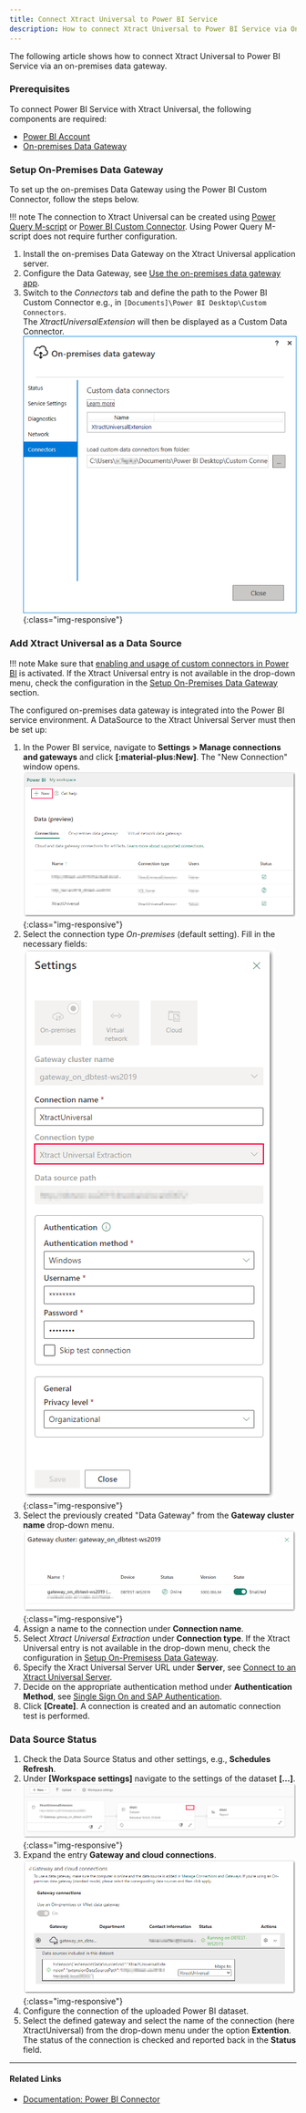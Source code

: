 ```yaml
---
title: Connect Xtract Universal to Power BI Service
description: How to connect Xtract Universal to Power BI Service via On Premises Gateway
---
```


The following article shows how to connect Xtract Universal to Power BI Service via an on-premises data gateway.

### Prerequisites

To connect Power BI Service with Xtract Universal, the following components are required:

- [Power BI Account](https://powerbi.microsoft.com/en-us/landing/signin/)
- [On-premises Data Gateway](https://powerbi.microsoft.com/en-us/gateway/)

### Setup On-Premises Data Gateway

To set up the on-premises Data Gateway using the Power BI Custom Connector, follow the steps below.

!!! note
	The connection to Xtract Universal can be created using [Power Query M-script](../documentation/destinations/Power-BI-Connector.md/#power-query-m-script) or [Power BI Custom Connector](../documentation/destinations/Power-BI-Connector.md/#power-bi-custom-connector). 
	Using Power Query M-script does not require further configuration.

1. Install the on-premises Data Gateway on the Xtract Universal application server.
2. Configure the Data Gateway, see [Use the on-premises data gateway app](https://docs.microsoft.com/en-us/data-integration/gateway/service-gateway-app).
3. Switch to the *Connectors* tab and define the path to the Power BI Custom Connector e.g., in `[Documents]\Power BI Desktop\Custom Connectors`.<br> 
The *XtractUniversalExtension* will then be displayed as a Custom Data Connector.<br>
![Data-Gateway Connectors](../assets/images/xu/articles/power-bi/data-gateway-connectors.png){:class="img-responsive"}

### Add Xtract Universal as a Data Source

!!! note
	Make sure that [enabling and usage of custom connectors in Power BI](https://learn.microsoft.com/en-us/power-bi/connect-data/service-gateway-custom-connectors#enable-and-use-custom-connectors) is activated.
	If the Xtract Universal entry is not available in the drop-down menu, check the configuration in the [Setup On-Premises Data Gateway](#setup-on-premises-data-gateway) section.

The configured on-premises data gateway is integrated into the Power BI service environment. 
A DataSource to the Xtract Universal Server must then be set up:

1. In the Power BI service, navigate to **Settings > Manage connections and gateways** and click **[:material-plus:New]**. The "New Connection" window opens.<br>
![connection-gateway](../assets/images/xu/articles/power-bi/pbi-settings-connections-gateways.png){:class="img-responsive"}
2. Select the connection type *On-premises* (default setting). Fill in the necessary fields:<br>
![connection-settings](../assets/images/xu/articles/power-bi/pbi-gateways-settings.png){:class="img-responsive"}
3. Select the previously created "Data Gateway" from the **Gateway cluster name** drop-down menu.<br>
![gateway-cluster](../assets/images/xu/articles/power-bi/pbi_gateway-cluster.png){:class="img-responsive"}
4. Assign a name to the connection under **Connection name**.
5. Select *Xtract Universal Extraction* under **Connection type**. 
If the Xtract Universal entry is not available in the drop-down menu, check the configuration in [Setup On-Premisess Data Gateway](#setup-on-premises-data-gateway).   
6. Specify the Xract Universal Server URL under **Server**, see [Connect to an Xtract Universal Server](../documentation/designer.md/#connect-the-designer-to-a-server).
7. Decide on the appropriate authentication method under **Authentication Method**, see [Single Sign On and SAP Authentication](../documentation/destinations/Power-BI-Connector.md/#single-sign-on-and-sap-authentication).
8. Click **[Create]**. A connection is created and an automatic connection test is performed.

### Data Source Status

1. Check the Data Source Status and other settings, e.g., **Schedules Refresh**.
2. Under **[Workspace settings]** navigate to the settings of the dataset **[...]**.<br>
![workflow](../assets/images/xu/articles/power-bi/pbi_workflow.png){:class="img-responsive"}
3. Expand the entry **Gateway and cloud connections**.<br>
![gateways cloud connections](../assets/images/xu/articles/power-bi/pbi_gateway-cloud-connections.png){:class="img-responsive"}
4. Configure the connection of the uploaded Power BI dataset.
5. Select the defined gateway and select the name of the connection (here XtractUniversal) from the drop-down menu under the option **Extention**. <br>
The status of the connection is checked and reported back in the **Status** field.

****
#### Related Links
- [Documentation: Power BI Connector](../documentation/destinations/Power-BI-Connector.md)